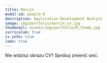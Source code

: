 ```yaml
---
title: Marcin 
modal-id: people-6
description: Application Development Analyst
image: img/portfolio/marcin_cv.jpg
thumbnail: assets/img/portfolio/M_thumb.jpg
curriculum: true
cv-info: true
lodz: true
---
```



Nie widzisz obrazu CV? Spróbuj zmienić sieć.